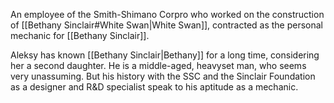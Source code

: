 An employee of the Smith-Shimano Corpro who worked on the construction of [[Bethany Sinclair#White Swan|White Swan]], contracted as the personal mechanic for [[Bethany Sinclair]]. 

Aleksy has known [[Bethany Sinclair|Bethany]] for a long time, considering her a second daughter. He is a middle-aged, heavyset man, who seems very unassuming. But his history with the SSC and the Sinclair Foundation as a designer and R&D specialist speak to his aptitude as a mechanic.